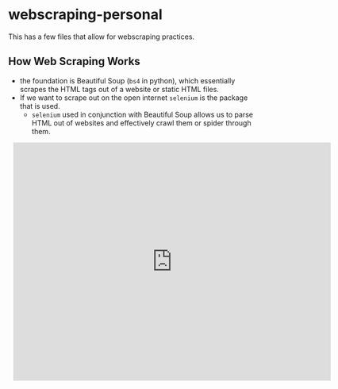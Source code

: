 # webscraping-personal
This has a few files that allow for webscraping practices. 

## How Web Scraping Works
- the foundation is Beautiful Soup (```bs4``` in python), which essentially scrapes the HTML tags out of a website or static HTML files. 
- If we want to scrape out on the open internet ```selenium``` is the package that is used. 
   - ```selenium``` used in conjunction with Beautiful Soup allows us to parse HTML out of websites and effectively crawl them or spider through them. 

<div style="width: 640px; height: 480px; margin: 10px; position: relative;"><iframe allowfullscreen frameborder="0" style="width:640px; height:480px" src="https://lucid.app/documents/embeddedchart/29315654-e24d-4b5f-b18f-ab56bcd9e518" id="KLczddlN6bTC"></iframe></div>
